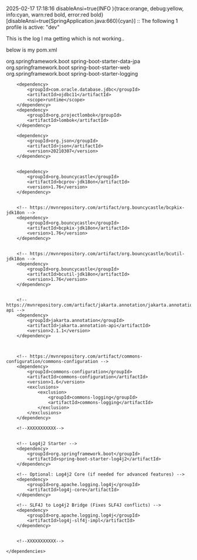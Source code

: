 2025-02-17 17:18:16 disableAnsi=true(INFO ){trace:orange, debug:yellow, info:cyan, warn:red bold, error:red bold} [disableAnsi=true(SpringApplication.java:660){cyan}] :: The following 1 profile is active: "dev"

This is the log I ma getting which is not working..

below is my pom.xml

<dependencies>
        <dependency>
            <groupId>org.springframework.boot</groupId>
            <artifactId>spring-boot-starter-data-jpa</artifactId>
        </dependency>
        <dependency>
            <groupId>org.springframework.boot</groupId>
            <artifactId>spring-boot-starter-web</artifactId>
            <exclusions>
                <exclusion>
                    <groupId>org.springframework.boot</groupId>
                    <artifactId>spring-boot-starter-logging</artifactId>
                </exclusion>
            </exclusions>
        </dependency>

        <dependency>
            <groupId>com.oracle.database.jdbc</groupId>
            <artifactId>ojdbc11</artifactId>
            <scope>runtime</scope>
        </dependency>
        <dependency>
            <groupId>org.projectlombok</groupId>
            <artifactId>lombok</artifactId>
        </dependency>

        <dependency>
            <groupId>org.json</groupId>
            <artifactId>json</artifactId>
            <version>20210307</version>
        </dependency>


        <dependency>
            <groupId>org.bouncycastle</groupId>
            <artifactId>bcprov-jdk18on</artifactId>
            <version>1.76</version>
        </dependency>


        <!-- https://mvnrepository.com/artifact/org.bouncycastle/bcpkix-jdk18on -->
        <dependency>
            <groupId>org.bouncycastle</groupId>
            <artifactId>bcpkix-jdk18on</artifactId>
            <version>1.76</version>
        </dependency>


        <!-- https://mvnrepository.com/artifact/org.bouncycastle/bcutil-jdk18on -->
        <dependency>
            <groupId>org.bouncycastle</groupId>
            <artifactId>bcutil-jdk18on</artifactId>
            <version>1.76</version>
        </dependency>


        <!-- https://mvnrepository.com/artifact/jakarta.annotation/jakarta.annotation-api -->
        <dependency>
            <groupId>jakarta.annotation</groupId>
            <artifactId>jakarta.annotation-api</artifactId>
            <version>2.1.1</version>
        </dependency>



        <!-- https://mvnrepository.com/artifact/commons-configuration/commons-configuration -->
        <dependency>
            <groupId>commons-configuration</groupId>
            <artifactId>commons-configuration</artifactId>
            <version>1.6</version>
            <exclusions>
                <exclusion>
                    <groupId>commons-logging</groupId>
                    <artifactId>commons-logging</artifactId>
                </exclusion>
            </exclusions>
        </dependency>

        <!--XXXXXXXXXXX-->


        <!-- Log4j2 Starter -->
        <dependency>
            <groupId>org.springframework.boot</groupId>
            <artifactId>spring-boot-starter-log4j2</artifactId>
        </dependency>

        <!-- Optional: Log4j2 Core (if needed for advanced features) -->
        <dependency>
            <groupId>org.apache.logging.log4j</groupId>
            <artifactId>log4j-core</artifactId>
        </dependency>

        <!-- SLF4J to Log4j2 Bridge (Fixes SLF4J conflicts) -->
        <dependency>
            <groupId>org.apache.logging.log4j</groupId>
            <artifactId>log4j-slf4j-impl</artifactId>
        </dependency>


        <!--XXXXXXXXXXX-->

    </dependencies>

